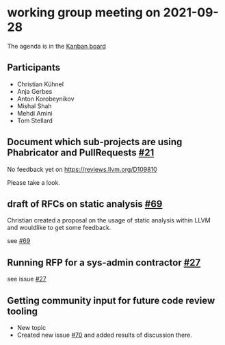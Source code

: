 # working group meeting on 2021-09-28

The agenda is in the [Kanban board](https://github.com/llvm/llvm-iwg/projects/1)

## Participants

* Christian Kühnel
* Anja Gerbes
* Anton Korobeynikov
* Mishal Shah
* Mehdi Amini
* Tom Stellard

## Document which sub-projects are using Phabricator and PullRequests [#21](https://github.com/llvm/llvm-iwg/issues/21)

No feedback yet on https://reviews.llvm.org/D109810

Please take a look.

## draft of RFCs on static analysis [#69](https://github.com/llvm/llvm-iwg/issues/69)

Christian created a proposal on the usage of static analysis within
LLVM and wouldlike to get some feedback.

see [#69](https://github.com/llvm/llvm-iwg/issues/69)

## Running RFP for a sys-admin contractor [#27](https://github.com/llvm/llvm-iwg/issues/27)

see issue [#27](https://github.com/llvm/llvm-iwg/issues/27)

## Getting community input for future code review tooling

* New topic
* Created new issue [#70](https://github.com/llvm/llvm-iwg/issues/70) and added results of discussion there.
